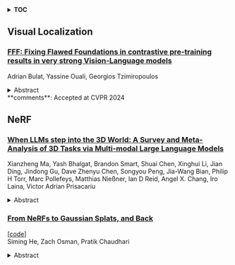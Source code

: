 <details>
  <summary><b>TOC</b></summary>
  <ol>
    <li><a href=#visual-localization>Visual Localization</a></li>
      <ul>
        <li><a href=#FFF:-Fixing-Flawed-Foundations-in-contrastive-pre-training-results-in-very-strong-Vision-Language-models>FFF: Fixing Flawed Foundations in contrastive pre-training results in very strong Vision-Language models</a></li>
      </ul>
    </li>
    <li><a href=#nerf>NeRF</a></li>
      <ul>
        <li><a href=#When-LLMs-step-into-the-3D-World:-A-Survey-and-Meta-Analysis-of-3D-Tasks-via-Multi-modal-Large-Language-Models>When LLMs step into the 3D World: A Survey and Meta-Analysis of 3D Tasks via Multi-modal Large Language Models</a></li>
        <li><a href=#From-NeRFs-to-Gaussian-Splats,-and-Back>From NeRFs to Gaussian Splats, and Back</a></li>
      </ul>
    </li>
  </ol>
</details>

## Visual Localization  

### [FFF: Fixing Flawed Foundations in contrastive pre-training results in very strong Vision-Language models](http://arxiv.org/abs/2405.10286)  
Adrian Bulat, Yassine Ouali, Georgios Tzimiropoulos  
<details>  
  <summary>Abstract</summary>  
  <ol>  
    Despite noise and caption quality having been acknowledged as important factors impacting vision-language contrastive pre-training, in this paper, we show that the full potential of improving the training process by addressing such issues is yet to be realized. Specifically, we firstly study and analyze two issues affecting training: incorrect assignment of negative pairs, and low caption quality and diversity. Then, we devise effective solutions for addressing both problems, which essentially require training with multiple true positive pairs. Finally, we propose training with sigmoid loss to address such a requirement. We show very large gains over the current state-of-the-art for both image recognition ( $\sim +6\%$ on average over 11 datasets) and image retrieval ($\sim +19\%$ on Flickr30k and $\sim +15\%$ on MSCOCO).  
  </ol>  
</details>  
**comments**: Accepted at CVPR 2024  
  
  



## NeRF  

### [When LLMs step into the 3D World: A Survey and Meta-Analysis of 3D Tasks via Multi-modal Large Language Models](http://arxiv.org/abs/2405.10255)  
Xianzheng Ma, Yash Bhalgat, Brandon Smart, Shuai Chen, Xinghui Li, Jian Ding, Jindong Gu, Dave Zhenyu Chen, Songyou Peng, Jia-Wang Bian, Philip H Torr, Marc Pollefeys, Matthias Nießner, Ian D Reid, Angel X. Chang, Iro Laina, Victor Adrian Prisacariu  
<details>  
  <summary>Abstract</summary>  
  <ol>  
    As large language models (LLMs) evolve, their integration with 3D spatial data (3D-LLMs) has seen rapid progress, offering unprecedented capabilities for understanding and interacting with physical spaces. This survey provides a comprehensive overview of the methodologies enabling LLMs to process, understand, and generate 3D data. Highlighting the unique advantages of LLMs, such as in-context learning, step-by-step reasoning, open-vocabulary capabilities, and extensive world knowledge, we underscore their potential to significantly advance spatial comprehension and interaction within embodied Artificial Intelligence (AI) systems. Our investigation spans various 3D data representations, from point clouds to Neural Radiance Fields (NeRFs). It examines their integration with LLMs for tasks such as 3D scene understanding, captioning, question-answering, and dialogue, as well as LLM-based agents for spatial reasoning, planning, and navigation. The paper also includes a brief review of other methods that integrate 3D and language. The meta-analysis presented in this paper reveals significant progress yet underscores the necessity for novel approaches to harness the full potential of 3D-LLMs. Hence, with this paper, we aim to chart a course for future research that explores and expands the capabilities of 3D-LLMs in understanding and interacting with the complex 3D world. To support this survey, we have established a project page where papers related to our topic are organized and listed: https://github.com/ActiveVisionLab/Awesome-LLM-3D.  
  </ol>  
</details>  
  
### [From NeRFs to Gaussian Splats, and Back](http://arxiv.org/abs/2405.09717)  
[[code](https://github.com/grasp-lyrl/nerftogsandback)]  
Siming He, Zach Osman, Pratik Chaudhari  
<details>  
  <summary>Abstract</summary>  
  <ol>  
    For robotics applications where there is a limited number of (typically ego-centric) views, parametric representations such as neural radiance fields (NeRFs) generalize better than non-parametric ones such as Gaussian splatting (GS) to views that are very different from those in the training data; GS however can render much faster than NeRFs. We develop a procedure to convert back and forth between the two. Our approach achieves the best of both NeRFs (superior PSNR, SSIM, and LPIPS on dissimilar views, and a compact representation) and GS (real-time rendering and ability for easily modifying the representation); the computational cost of these conversions is minor compared to training the two from scratch.  
  </ol>  
</details>  
  
  



